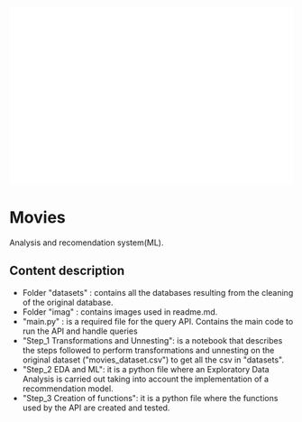 ![](https://github.com/Pking31/Movies/blob/6edaffabe50599a5931b220f1cb7a9da2819dba1/imag/king-analytics-low-resolution-logo-white-on-transparent-background.png)

# Movies
Analysis and recomendation system(ML).
## Content description
- Folder "datasets" : contains all the databases resulting from the cleaning of the original database.
- Folder "imag" : contains images used in readme.md.
- "main.py" : is a required file for the query API. Contains the main code to run the API and handle queries
- "Step_1 Transformations and Unnesting": is a notebook that describes the steps followed to perform transformations and unnesting on the original dataset ("movies_dataset.csv") to get all the csv in "datasets".
- "Step_2 EDA and ML": it is a python file where an Exploratory Data Analysis is carried out taking into account the implementation of a recommendation model.
- "Step_3 Creation of functions": it is a python file where the functions used by the API are created and tested.

